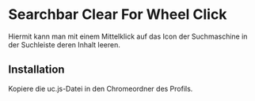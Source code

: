 # Searchbar Clear For Wheel Click

Hiermit kann man mit einem Mittelklick auf das Icon der Suchmaschine in der Suchleiste deren Inhalt leeren.

## Installation
Kopiere die uc.js-Datei in den Chromeordner des Profils.